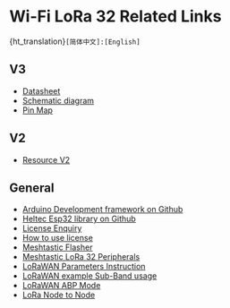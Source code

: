 # Wi-Fi LoRa 32 Related Links

{ht_translation}`[简体中文]:[English]`

## V3
- [Datasheet](https://resource.heltec.cn/download/WiFi_Kit_32_V3/HTIT-WiFi%20kit32_V3(Rev1.1).pdf)
- [Schematic diagram](https://resource.heltec.cn/download/WiFi_Kit_32_V3/HTIT-WB32_V3_Schematic_Diagram.pdf)
- [Pin Map](https://resource.heltec.cn/download/WiFi_Kit_32_V3/HTIT-WB32_V3.png)

## V2
- [Resource V2](https://resource.heltec.cn/download/WiFi_LoRa_32)

## General

- [Arduino Development framework on Github](https://github.com/Heltec-Aaron-Lee/WiFi_Kit_series)
- [Heltec Esp32 library on Github](https://github.com/HelTecAutomation/Heltec_ESP32)
- [License Enquiry](https://resource.heltec.cn/search)
- [How to use license](https://docs.heltec.org/general/how_to_use_license.html)
- [Meshtastic Flasher](https://flasher.meshtastic.org/)
- [Meshtastic LoRa 32 Peripherals](https://meshtastic.org/docs/hardware/devices/heltec-automation/lora32/peripherals/)
- [LoRaWAN Parameters Instruction](https://docs.heltec.org/general/lorawan_parameters.html)
- [LoRaWAN example Sub-Band usage](https://docs.heltec.org/general/sub_band_usage.html)
- [LoRaWAN ABP Mode](https://docs.heltec.org/general/lorawan_abp/index.html)
- [LoRa Node to Node](https://docs.heltec.org/general/lora_node_to_node.html)